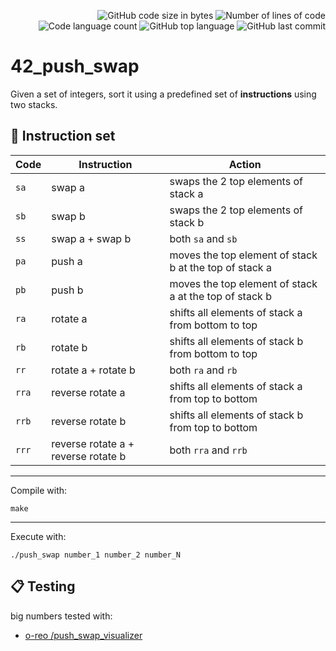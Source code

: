 
<p align="right">
	<img alt="GitHub code size in bytes" src="https://img.shields.io/github/languages/code-size/jblackiex/42_push_swap?color=lightblue" />
	<img alt="Number of lines of code" src="https://img.shields.io/tokei/lines/github/jblackiex/42_push_swap?color=critical" />
	<img alt="Code language count" src="https://img.shields.io/github/languages/count/jblackiex/42_push_swap?color=yellow" />
	<img alt="GitHub top language" src="https://img.shields.io/github/languages/top/jblackiex/42_push_swap?color=black" />
	<img alt="GitHub last commit" src="https://img.shields.io/github/last-commit/jblackiex/42_push_swap?color=green" />
</p>

# 42_push_swap
Given a set of integers, sort it using a predefined set of **instructions** using two stacks.

## 📜 Instruction set

| Code  | Instruction                         | Action                                                 |
| ----- | ----------------------------------- | ------------------------------------------------------ |
| `sa`  | swap a                              | swaps the 2 top elements of stack a                    |
| `sb`  | swap b                              | swaps the 2 top elements of stack b                    |
| `ss`  | swap a + swap b                     | both `sa` and `sb`                                     |
| `pa`  | push a                              | moves the top element of stack b at the top of stack a |
| `pb`  | push b                              | moves the top element of stack a at the top of stack b |
| `ra`  | rotate a                            | shifts all elements of stack a from bottom to top      |
| `rb`  | rotate b                            | shifts all elements of stack b from bottom to top      |
| `rr`  | rotate a + rotate b                 | both `ra` and `rb`                                     |
| `rra` | reverse rotate a                    | shifts all elements of stack a from top to bottom      |
| `rrb` | reverse rotate b                    | shifts all elements of stack b from top to bottom      |
| `rrr` | reverse rotate a + reverse rotate b | both `rra` and `rrb`

<hr>

Compile with:
```shell
make
```
<hr>

Execute with:
```shell
./push_swap number_1 number_2 number_N
```
## 📋 Testing

big numbers tested with:

* [o-reo /push_swap_visualizer](https://github.com/o-reo/push_swap_visualizer)
